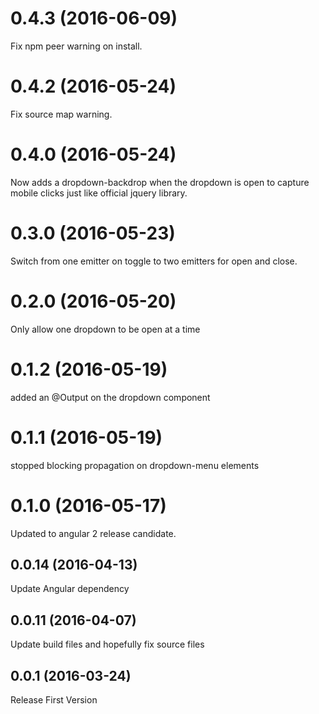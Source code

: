 <a name="0.4.3"></a>
# 0.4.3 (2016-06-09)
Fix npm peer warning on install.



<a name="0.4.2"></a>
# 0.4.2 (2016-05-24)
Fix source map warning.



<a name="0.4.0"></a>
# 0.4.0 (2016-05-24)
Now adds a dropdown-backdrop when the dropdown is open to capture mobile clicks just like official jquery library.



<a name="0.3.0"></a>
# 0.3.0 (2016-05-23)
Switch from one emitter on toggle to two emitters for open and close.



<a name="0.2.0"></a>
# 0.2.0 (2016-05-20)
Only allow one dropdown to be open at a time



<a name="0.1.2"></a>
# 0.1.2 (2016-05-19)
added an @Output on the dropdown component



<a name="0.1.1"></a>
# 0.1.1 (2016-05-19)
stopped blocking propagation on dropdown-menu elements



<a name="0.1.0"></a>
# 0.1.0 (2016-05-17)
Updated to angular 2 release candidate.



<a name="0.0.14"></a>
## 0.0.14 (2016-04-13)
Update Angular dependency



<a name="0.0.11"></a>
## 0.0.11 (2016-04-07)
Update build files and hopefully fix source files



<a name="0.0.1"></a>
## 0.0.1 (2016-03-24)

Release First Version


